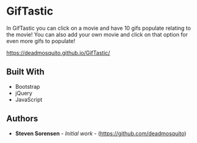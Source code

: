 # GifTastic
In GifTastic you can click on a movie and have 10 gifs populate relating to the movie!
You can also add your own movie and click on that option for even more gifs to populate!

https://deadmosquito.github.io/GifTastic/

## Built With

* Bootstrap
* jQuery
* JavaScript

## Authors

* **Steven Sorensen** - *Initial work* - (https://github.com/deadmosquito)
